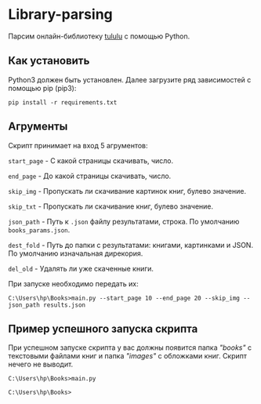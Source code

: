 # Library-parsing
Парсим онлайн-библиотеку [tululu](https://tululu.org/) с помощью Python.

## Как установить
Python3 должен быть установлен. Далее загрузите ряд зависимостей с помощью pip (pip3):

    pip install -r requirements.txt

## Агрументы

Скрипт принимает на вход 5 агрументов:

`start_page` - С какой страницы скачивать, число.

`end_page` - До какой страницы скачивать, число.

`skip_img` - Пропускать ли скачивание картинок книг, булево значение.

`skip_txt` - Пропускать ли скачивание книг, булево значение.

`json_path` - Путь к `.json` файлу результатами, строка. По умолчанию `books_params.json`.

`dest_fold` - Путь до папки с результатами: книгами, картинками и JSON. По умолчанию изначальная дирекория.

`del_old` - Удалять ли уже скаченные книги.


При запуске необходимо передать их:

    C:\Users\hp\Books>main.py --start_page 10 --end_page 20 --skip_img --json_path results.json

## Пример успешного запуска скрипта
При успешном запуске скрипта у вас должны появится папка *"books"* с текстовыми файлами книг и папка *"images"* с обложками книг.
Скрипт нечего не выводит.

    C:\Users\hp\Books>main.py

    C:\Users\hp\Books>

